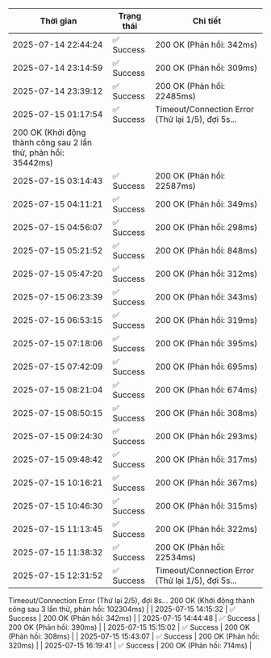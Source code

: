 | Thời gian | Trạng thái | Chi tiết |
|---|---|---|
| 2025-07-14 22:44:24 | ✅ Success | 200 OK (Phản hồi: 342ms) |
| 2025-07-14 23:14:59 | ✅ Success | 200 OK (Phản hồi: 309ms) |
| 2025-07-14 23:39:12 | ✅ Success | 200 OK (Phản hồi: 22485ms) |
| 2025-07-15 01:17:54 | ✅ Success | Timeout/Connection Error (Thử lại 1/5), đợi 5s...
200 OK (Khởi động thành công sau 2 lần thử, phản hồi: 35442ms) |
| 2025-07-15 03:14:43 | ✅ Success | 200 OK (Phản hồi: 22587ms) |
| 2025-07-15 04:11:21 | ✅ Success | 200 OK (Phản hồi: 349ms) |
| 2025-07-15 04:56:07 | ✅ Success | 200 OK (Phản hồi: 298ms) |
| 2025-07-15 05:21:52 | ✅ Success | 200 OK (Phản hồi: 848ms) |
| 2025-07-15 05:47:20 | ✅ Success | 200 OK (Phản hồi: 312ms) |
| 2025-07-15 06:23:39 | ✅ Success | 200 OK (Phản hồi: 343ms) |
| 2025-07-15 06:53:15 | ✅ Success | 200 OK (Phản hồi: 319ms) |
| 2025-07-15 07:18:06 | ✅ Success | 200 OK (Phản hồi: 395ms) |
| 2025-07-15 07:42:09 | ✅ Success | 200 OK (Phản hồi: 695ms) |
| 2025-07-15 08:21:04 | ✅ Success | 200 OK (Phản hồi: 674ms) |
| 2025-07-15 08:50:15 | ✅ Success | 200 OK (Phản hồi: 308ms) |
| 2025-07-15 09:24:30 | ✅ Success | 200 OK (Phản hồi: 293ms) |
| 2025-07-15 09:48:42 | ✅ Success | 200 OK (Phản hồi: 317ms) |
| 2025-07-15 10:16:21 | ✅ Success | 200 OK (Phản hồi: 367ms) |
| 2025-07-15 10:46:30 | ✅ Success | 200 OK (Phản hồi: 315ms) |
| 2025-07-15 11:13:45 | ✅ Success | 200 OK (Phản hồi: 322ms) |
| 2025-07-15 11:38:32 | ✅ Success | 200 OK (Phản hồi: 22534ms) |
| 2025-07-15 12:31:52 | ✅ Success | Timeout/Connection Error (Thử lại 1/5), đợi 5s...
Timeout/Connection Error (Thử lại 2/5), đợi 8s...
200 OK (Khởi động thành công sau 3 lần thử, phản hồi: 102304ms) |
| 2025-07-15 14:15:32 | ✅ Success | 200 OK (Phản hồi: 342ms) |
| 2025-07-15 14:44:48 | ✅ Success | 200 OK (Phản hồi: 390ms) |
| 2025-07-15 15:15:02 | ✅ Success | 200 OK (Phản hồi: 308ms) |
| 2025-07-15 15:43:07 | ✅ Success | 200 OK (Phản hồi: 320ms) |
| 2025-07-15 16:19:41 | ✅ Success | 200 OK (Phản hồi: 714ms) |
